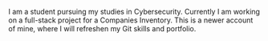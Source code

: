 I am a student pursuing my studies in Cybersecurity. 
Currently I am working on a full-stack project for a Companies Inventory. 
This is a newer account of mine, where I will refreshen my Git skills and portfolio.
